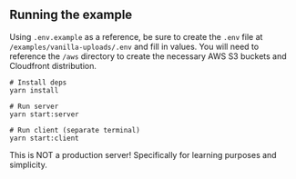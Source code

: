 ## Running the example

Using `.env.example` as a reference, be sure to create the `.env` file at `/examples/vanilla-uploads/.env` and fill in values. You will need to reference the `/aws` directory to create the necessary AWS S3 buckets and Cloudfront distribution.

```
# Install deps
yarn install

# Run server
yarn start:server

# Run client (separate terminal)
yarn start:client
```

This is NOT a production server! Specifically for learning purposes and simplicity.
